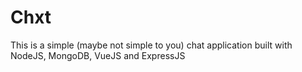 # Chxt
This is a simple (maybe not simple to you) chat application built with NodeJS, MongoDB, VueJS and ExpressJS
